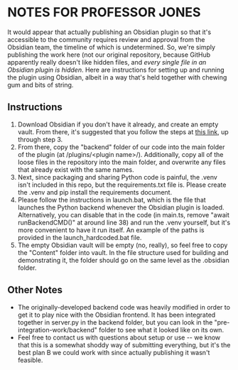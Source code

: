 # NOTES FOR PROFESSOR JONES
It would appear that actually publishing an Obsidian plugin so that it's accessible to the community requires review and approval from the Obsidian team, the timeline of which is undetermined. So, we're simply publishing the work here (not our original repository, because GitHub apparently really doesn't like hidden files, and *every single file in an Obsidian plugin is hidden*. Here are instructions for setting up and running the plugin using Obsidian, albeit in a way that's held together with chewing gum and bits of string. 

## Instructions
1. Download Obsidian if you don't have it already, and create an empty vault. From there, it's suggested that you follow the steps at [this link](https://docs.obsidian.md/Plugins/Getting+started/Build+a+plugin), up through step 3.
2. From there, copy the "backend" folder of our code into the main folder of the plugin (at /plugins/\<plugin name\>/). Additionally, copy all of the loose files in the repository into the main folder, and overwrite any files that already exist with the same names.
3. Next, since packaging and sharing Python code is painful, the .venv isn't included in this repo, but the requirements.txt file is. Please create the .venv and pip install the requirements document.
4. Please follow the instructions in launch.bat, which is the file that launches the Python backend whenever the Obsidian plugin is loaded. Alternatively, you can disable that in the code (in main.ts, remove "await runBackendCMD()" at around line 38) and run the .venv yourself, but it's more convenient to have it run itself. An example of the paths is provided in the launch_hardcoded.bat file.
5. The empty Obsidian vault will be empty (no, really), so feel free to copy the "Content" folder into vault. In the file structure used for building and demonstrating it, the folder should go on the same level as the .obsidian folder.

## Other Notes
- The originally-developed backend code was heavily modified in order to get it to play nice with the Obsidian frontend. It has been integrated together in server.py in the backend folder, but you can look in the "pre-integration-work/backend" folder to see what it looked like on its own.
- Feel free to contact us with questions about setup or use -- we know that this is a somewhat shoddy way of submitting everything, but it's the best plan B we could work with since actually publishing it wasn't feasible.
